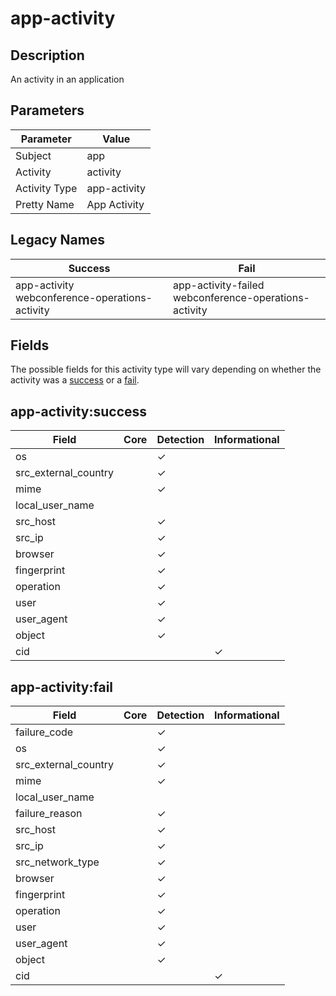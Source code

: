 app-activity
============

Description
-----------
An activity in an application

Parameters
----------
| Parameter     | Value        |
| ------------- | ------------ |
| Subject       | app          |
| Activity      | activity     |
| Activity Type | app-activity |
| Pretty Name   | App Activity |

Legacy Names
------------
| Success                                               | Fail                                                         |
| ----------------------------------------------------- | ------------------------------------------------------------ |
| app-activity<br>webconference-operations-activity<br> | app-activity-failed<br>webconference-operations-activity<br> |

Fields
------

The possible fields for this activity type will vary depending on whether the activity was a [success](#app-activitysuccess) or a [fail](#app-activityfail).


app-activity:success
--------------------

| Field                | Core | Detection | Informational |
| -------------------- | ---- | --------- | ------------- |
| os                   |      | &#10003;  |               |
| src_external_country |      | &#10003;  |               |
| mime                 |      | &#10003;  |               |
| local_user_name      |      |           |               |
| src_host             |      | &#10003;  |               |
| src_ip               |      | &#10003;  |               |
| browser              |      | &#10003;  |               |
| fingerprint          |      | &#10003;  |               |
| operation            |      | &#10003;  |               |
| user                 |      | &#10003;  |               |
| user_agent           |      | &#10003;  |               |
| object               |      | &#10003;  |               |
| cid                  |      |           | &#10003;      |

app-activity:fail
-----------------

| Field                | Core | Detection | Informational |
| -------------------- | ---- | --------- | ------------- |
| failure_code         |      | &#10003;  |               |
| os                   |      | &#10003;  |               |
| src_external_country |      | &#10003;  |               |
| mime                 |      | &#10003;  |               |
| local_user_name      |      |           |               |
| failure_reason       |      | &#10003;  |               |
| src_host             |      | &#10003;  |               |
| src_ip               |      | &#10003;  |               |
| src_network_type     |      | &#10003;  |               |
| browser              |      | &#10003;  |               |
| fingerprint          |      | &#10003;  |               |
| operation            |      | &#10003;  |               |
| user                 |      | &#10003;  |               |
| user_agent           |      | &#10003;  |               |
| object               |      | &#10003;  |               |
| cid                  |      |           | &#10003;      |